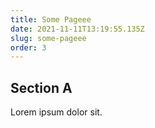 ```yaml
---
title: Some Pageee
date: 2021-11-11T13:19:55.135Z
slug: some-pageee
order: 3
---
```

## Section A

Lorem ipsum dolor sit.